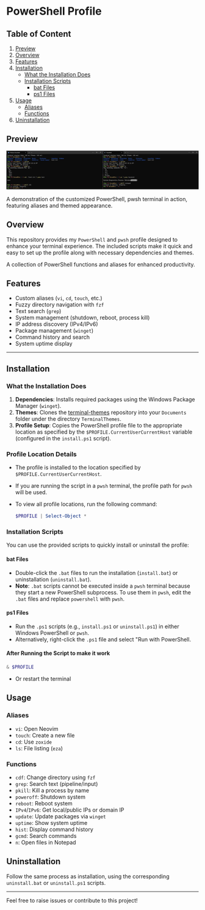 # PowerShell Profile

## Table of Content

1. [Preview](#preview)
2. [Overview](#overview)
3. [Features](#features)
4. [Installation](#installation)
    - [What the Installation Does](#what-the-installation-does)
    - [Installation Scripts](#installation-scripts)
        - [bat Files](#bat-files)
        - [ps1 Files](#ps1-files)
5. [Usage](#usage)
    - [Aliases](#aliases)
    - [Functions](#functions)
6. [Uninstallation](#uninstallation)

## Preview

![Preview](preview.png)

A demonstration of the customized PowerShell, pwsh terminal in action, featuring aliases and themed appearance.

## Overview

This repository provides my `PowerShell` and `pwsh` profile designed to enhance your terminal experience. The included scripts make it quick and easy to set up the profile along with necessary dependencies and themes.

A collection of PowerShell functions and aliases for enhanced productivity.

## Features

- Custom aliases (`vi`, `cd`, `touch`, etc.)
- Fuzzy directory navigation with `fzf`
- Text search (`grep`)
- System management (shutdown, reboot, process kill)
- IP address discovery (IPv4/IPv6)
- Package management (`winget`)
- Command history and search
- System uptime display

---

## Installation

### What the Installation Does

1. **Dependencies**: Installs required packages using the Windows Package Manager (`winget`).
2. **Themes**: Clones the [terminal-themes](https://github.com/DreamTimeZ/terminal-themes) repository into your `Documents` folder under the directory `TerminalThemes`.
3. **Profile Setup**: Copies the PowerShell profile file to the appropriate location as specified by the `$PROFILE.CurrentUserCurrentHost` variable (configured in the `install.ps1` script).

### Profile Location Details

- The profile is installed to the location specified by `$PROFILE.CurrentUserCurrentHost`.
- If you are running the script in a `pwsh` terminal, the profile path for `pwsh` will be used.
- To view all profile locations, run the following command:

    ```powershell
    $PROFILE | Select-Object *
    ```

### Installation Scripts

You can use the provided scripts to quickly install or uninstall the profile:

#### bat Files

- Double-click the `.bat` files to run the installation (`install.bat`) or uninstallation (`uninstall.bat`).
- **Note**: `.bat` scripts cannot be executed inside a `pwsh` terminal because they start a new PowerShell subprocess. To use them in `pwsh`, edit the `.bat` files and replace `powershell` with `pwsh`.

#### ps1 Files

- Run the `.ps1` scripts (e.g., `install.ps1` or `uninstall.ps1`) in either Windows PowerShell or `pwsh`.
- Alternatively, right-click the `.ps1` file and select "Run with PowerShell.

#### After Running the Script to make it work

```powershell
& $PROFILE
```

- Or restart the terminal

## Usage

### Aliases

- `vi`: Open Neovim
- `touch`: Create a new file
- `cd`: Use `zoxide`
- `ls`: File listing (`eza`)

### Functions

- `cdf`: Change directory using `fzf`
- `grep`: Search text (pipeline/input)
- `pkill`: Kill a process by name
- `poweroff`: Shutdown system
- `reboot`: Reboot system
- `IPv4`/`IPv6`: Get local/public IPs or domain IP
- `update`: Update packages via `winget`
- `uptime`: Show system uptime
- `hist`: Display command history
- `gcmd`: Search commands
- `n`: Open files in Notepad

## Uninstallation

Follow the same process as installation, using the corresponding `uninstall.bat` or `uninstall.ps1` scripts.

---

Feel free to raise issues or contribute to this project!

